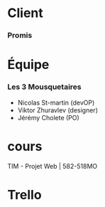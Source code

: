 # Client
### Promis  
# Équipe
### Les 3 Mousquetaires
- Nicolas St-martin (devOP)
- Viktor Zhuravlev (designer)
- Jérémy Cholete (PO)
# cours
TIM - Projet Web | 582-518MO
# Trello
